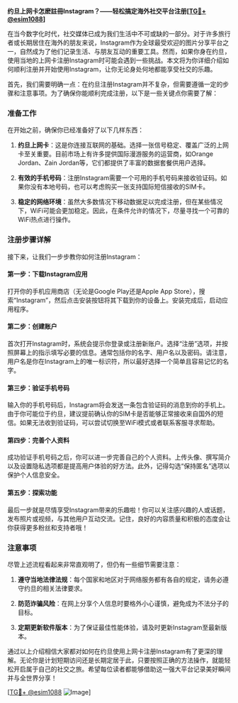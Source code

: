 **约旦上网卡怎麽註冊Instagram？——轻松搞定海外社交平台注册[[TG💪+ @esim1088](https://t.me/s/esim1088)]**

在当今数字化时代，社交媒体已成为我们生活中不可或缺的一部分。对于许多旅行者或长期居住在海外的朋友来说，Instagram作为全球最受欢迎的图片分享平台之一，自然成为了他们记录生活、与朋友互动的重要工具。然而，如果你身在约旦，使用当地的上网卡注册Instagram时可能会遇到一些挑战。本文将为你详细介绍如何顺利注册并开始使用Instagram，让你无论身处何地都能享受社交的乐趣。

首先，我们需要明确一点：在约旦注册Instagram并不复杂，但需要遵循一定的步骤和注意事项。为了确保你能顺利完成注册，以下是一些关键点你需要了解：

### 准备工作

在开始之前，确保你已经准备好了以下几样东西：

1. **约旦上网卡**：这是你连接互联网的基础。选择一张信号稳定、覆盖广泛的上网卡至关重要。目前市场上有许多提供国际漫游服务的运营商，如Orange Jordan、Zain Jordan等，它们都提供了丰富的数据套餐供用户选择。

2. **有效的手机号码**：注册Instagram需要一个可用的手机号码来接收验证码。如果你没有本地号码，也可以考虑购买一张支持国际短信接收的SIM卡。

3. **稳定的网络环境**：虽然大多数情况下移动数据足以完成注册，但在某些情况下，WiFi可能会更加稳定。因此，在条件允许的情况下，尽量寻找一个可靠的WiFi热点进行操作。

### 注册步骤详解

接下来，让我们一步步教你如何注册Instagram：

#### 第一步：下载Instagram应用

打开你的手机应用商店（无论是Google Play还是Apple App Store），搜索“Instagram”，然后点击安装按钮将其下载到你的设备上。安装完成后，启动应用程序。

#### 第二步：创建账户

首次打开Instagram时，系统会提示你登录或注册新账户。选择“注册”选项，并按照屏幕上的指示填写必要的信息。通常包括你的名字、用户名以及密码。请注意，用户名是你在Instagram上的唯一标识符，所以最好选择一个简单且容易记忆的名字。

#### 第三步：验证手机号码

输入你的手机号码后，Instagram将会发送一条包含验证码的消息到你的手机上。由于你可能位于约旦，建议提前确认你的SIM卡是否能够正常接收来自国外的短信。如果无法收到验证码，可以尝试切换至WiFi模式或者联系客服寻求帮助。

#### 第四步：完善个人资料

成功验证手机号码之后，你可以进一步完善自己的个人资料。上传头像、撰写简介以及设置隐私选项都是提高用户体验的好方法。此外，记得勾选“保持匿名”选项以保护个人信息安全。

#### 第五步：探索功能

最后一步就是尽情享受Instagram带来的乐趣啦！你可以关注感兴趣的人或话题，发布照片或视频，与其他用户互动交流。记住，良好的内容质量和积极的态度会让你获得更多粉丝和支持者哦！

### 注意事项

尽管上述流程看起来非常直观明了，但仍有一些细节需要注意：

1. **遵守当地法律法规**：每个国家和地区对于网络服务都有各自的规定，请务必遵守约旦的相关法律要求。
   
2. **防范诈骗风险**：在网上分享个人信息时要格外小心谨慎，避免成为不法分子的目标。

3. **定期更新软件版本**：为了保证最佳性能体验，请及时更新Instagram至最新版本。

通过以上介绍相信大家都对如何在约旦使用上网卡注册Instagram有了更深的理解。无论你是计划短期访问还是长期定居于此，只要按照正确的方法操作，就能轻松开启属于自己的社交之旅。希望每位读者都能够借助这一强大平台记录美好瞬间并与全世界分享！

[[TG💪+ @esim1088](https://t.me/s/esim1088) ![Image](https://i.postimg.cc/4NQfJmqS/Snipaste-2025-05-13-00-14-12.png)]